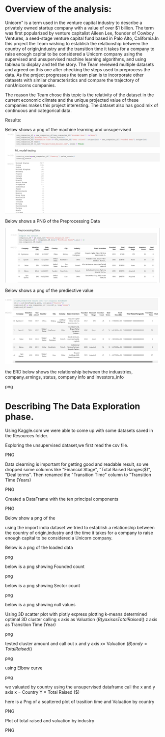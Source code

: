 # Overview of the analysis:
Unicorn" is a term used in the venture capital industry to describe a privately owned startup company with a value of over $1 billion. The term was first popularized by venture capitalist Aileen Lee, founder of Cowboy Ventures, a seed-stage venture capital fund based in Palo Alto, California.In this project the Team wishing to establish the relationship between the country of origin,industry and the transition time it takes for a company to raise enough capital to be considered a Unicorn company using the supervised and unsupervised machine learning algorithms, and using tableau to display and tell the story. The Team reviewed multiple datasets and agreed on this one after checking the steps used to preprocess the data. As the project progresses the team plan is to incorporate other datasets with similar characteristics and compare the trajectory of nonUnicorns companies.

The reason the Team chose this topic is the relativity of the dataset in the current economic climate and the unique projected value of these companies makes this project interesting. The dataset also has good mix of continuous and categorical data. 


Results:

Below shows a png of the machine learning and unsupervised
![plot](Resources/Images/Ml.png)

Below shows a PNG of the Preprocessing Data

![plot](Resources/Images/Preprocessing_Data.png)

Below shows a png of the prediective value 

![plot](Resources/Images/prediected_value.png)

the ERD below shows the relationship between the induastries, company_ernings, status, company info and investors_info

png

# Describing The Data Exploration phase.

Using Kaggle.com we were able to come up with some datasets saved in the Resources folder.

Exploring the unsupervised dataset,we first read the csv file.

PNG

Data clearning is important for getting good and readable result, so we dropped some columns like "Financial Stage", "Total Raised Ranges($)", "Deal terms". Then renamed the "Transition Time" column to "Transition Time (Years)

PNG

Created a DataFrame with the ten principal components

PNG

Below show a png of the


using the import india dataset we tried to establish a relationship between the country of origin,industry and the time it takes for a company to raise enough capital to be considered a Unicorn company. 

Below is a png of the loaded data

png

below is a png showing Founded count

png

below is a png showing Sector count

png

below is a png showing null values

Using 3D scatter plot with plotly express 
plotting k-means determined optimal 3D cluster calling 
x axis as Valuation ($B)
y axis as Total Raised ($)
z axis as Transition Time (Year)

png

 
tested cluster amount and call out x and y axis x= Valuation ($B) and y= Total Raised ($)

png

using Elbow curve

png


we valuated by country using the unsupervised dataframe call the x and y axis 
x = Country
Y = Total Raised ($)


here is a Png of a scattered plot of trasition time and Valuation by country

PNG

Plot of total raised and valuation by industry

PNG